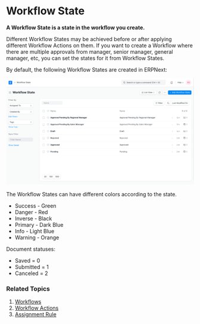 
# Workflow State


**A Workflow State is a state in the workflow you create.**


Different Workflow States may be achieved before or after applying different Workflow Actions on them. If you want to create a Workflow where there are multiple approvals from manager, senior manager, general manager, etc, you can set the states for it from Workflow States.


By default, the following Workflow States are created in ERPNext:


![Workflow States](/files/workflow-states.png)


The Workflow States can have different colors according to the state.


* Success - Green
* Danger - Red
* Inverse - Black
* Primary - Dark Blue
* Info - Light Blue
* Warning - Orange


Document statuses:


* Saved = 0
* Submitted = 1
* Canceled = 2


### Related Topics


1. [Workflows](/docs/en/setting-up/workflows)
2. [Workflow Actions](/docs/en/setting-up/workflow-actions)
3. [Assignment Rule](/docs/en/automation/assignment-rule)



